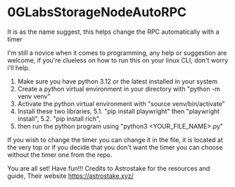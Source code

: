 # 0GLabsStorageNodeAutoRPC
It is as the name suggest, this helps change the RPC automatically with a timer

I'm still a novice when it comes to programming, any help or suggestion are welcome,
if you're clueless on how to run this on your linux CLI, don't worry i'll help.

1. Make sure you have python 3.12 or the latest installed in your system
2. Create a python virtual environment in your directory with "python -m venv venv"
3. Activate the python virtual environment with "source venv/bin/activate"
4. Install these two libraries,
5.1. "pip install playwright" then "playwright install",
5.2. "pip install rich",
6. then run the python program using "python3 <YOUR_FILE_NAME>.py"

If you wish to change the timer you can change it in the file, it is located at the very top
or if you decide that you don't want the timer you can choose without the timer one from the repo.

You are all set! Have fun!!! 
Credits to Astrostake for the resources and guide, Their website https://astrostake.xyz/
